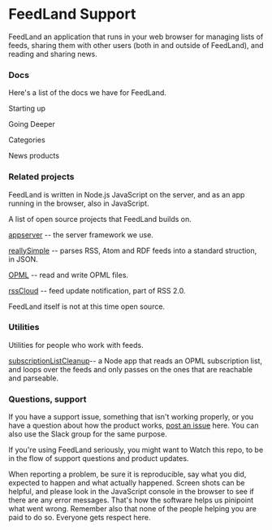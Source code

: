 # FeedLand Support

FeedLand an application that runs in your web browser for managing lists of feeds, sharing them with other users (both in and outside of FeedLand), and reading and sharing news. 

### Docs

Here's a list of the docs we have for FeedLand.

Starting up

Going Deeper

Categories

News products

### Related projects

FeedLand is written in Node.js JavaScript on the server, and as an app running in the browser, also in JavaScript. 

A list of open source projects that FeedLand builds on. 

<a href="https://github.com/scripting/appServer">appserver</a> -- the server framework we use.

<a href="https://github.com/scripting/reallysimple">reallySimple</a> -- parses RSS, Atom and RDF feeds into a standard struction, in JSON.

<a href="https://github.com/scripting/opmlPackage">OPML</a> -- read and write OPML files. 

<a href="http://home.rsscloud.co/">rssCloud</a> -- feed update notification, part of RSS 2.0.

FeedLand itself is not at this time open source. 

### Utilities

Utilities for people who work with feeds.

<a href="https://github.com/scripting/subscriptionListCleanup">subscriptionListCleanup</a>-- a Node app that reads an OPML subscription list, and loops over the feeds and only passes on the ones that are reachable and parseable.

### Questions, support

If you have a support issue, something that isn't working properly, or you have a question about how the product works, <a href="https://github.com/scripting/feedlandSupport/issues">post an issue</a> here. You can also use the Slack group for the same purpose. 

If you're using FeedLand seriously, you might want to Watch this repo, to be in the flow of support questions and product updates. 

When reporting a problem, be sure it is reproducible, say what you did, expected to happen and what actually happened. Screen shots can be helpful, and please look in the JavaScript console in the browser to see if there are any error messages. That's how the software helps us pinipoint what went wrong. Remember also that none of the people helping you are paid to do so. Everyone gets respect here. 

